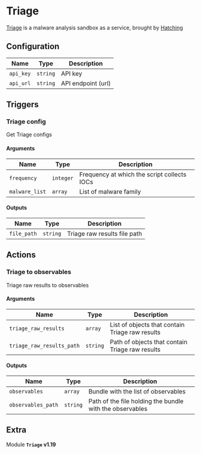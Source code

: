# Triage

[Triage](https://tria.ge/) is a malware analysis sandbox as a service, brought by [Hatching](https://hatching.io/)

## Configuration

| Name      |  Type   |  Description  |
| --------- | ------- | --------------------------- |
| `api_key` | `string` | API key |
| `api_url` | `string` | API endpoint (url) |

## Triggers

### Triage config

Get Triage configs

#### Arguments

| Name      |  Type   |  Description  |
| --------- | ------- | --------------------------- |
| `frequency` | `integer` | Frequency at which the script collects IOCs |
| `malware_list` | `array` | List of malware family |


#### Outputs

| Name      |  Type   |  Description  |
| --------- | ------- | --------------------------- |
| `file_path` | `string` | Triage raw results file path |

## Actions

### Triage to observables

Triage raw results to observables

#### Arguments

| Name      |  Type   |  Description  |
| --------- | ------- | --------------------------- |
| `triage_raw_results` | `array` | List of objects that contain Triage raw results |
| `triage_raw_results_path` | `string` | Path of objects that contain Triage raw results |


#### Outputs

| Name      |  Type   |  Description  |
| --------- | ------- | --------------------------- |
| `observables` | `array` | Bundle with the list of observables |
| `observables_path` | `string` | Path of the file holding the bundle with the observables |


## Extra

Module **`Triage` v1.19**